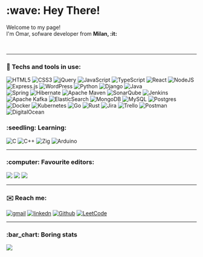 <h1>:wave: Hey There!</h1>
<p>Welcome to my page! </br> I'm Omar, sofware developer from <b>Milan, :it:</b></p>
<br/>

   ------------
  <h3> 🔨 Techs and tools in use: </h3>
  
  <p>     
     
   ![HTML5](https://img.shields.io/badge/html5-%23E34F26.svg?style=flat-square&logo=html5&logoColor=white)
   ![CSS3](https://img.shields.io/badge/css3-%231572B6.svg?style=flat-square&logo=css3&logoColor=white)
   ![jQuery](https://img.shields.io/badge/jquery-%230769AD.svg?style=flat-square&logo=jquery&logoColor=white)
   ![JavaScript](https://img.shields.io/badge/javascript-%23323330.svg?style=flat-square&logo=javascript&logoColor=%23F7DF1E)
   ![TypeScript](https://img.shields.io/badge/typescript-%23007ACC.svg?style=flat-square&logo=typescript&logoColor=white)
   ![React](https://img.shields.io/badge/react-%2320232a.svg?style=flat-square&logo=react&logoColor=%2361DAFB)
   ![NodeJS](https://img.shields.io/badge/node.js-6DA55F?style=flat-square&logo=node.js&logoColor=white)
   ![Express.js](https://img.shields.io/badge/express.js-%23404d59.svg?style=flat-square&logo=express&logoColor=%2361DAFB)
   ![WordPress](https://img.shields.io/badge/WordPress-%23117AC9.svg?style=flat-square&logo=WordPress&logoColor=white)
   ![Python](https://img.shields.io/badge/python-3670A0?style=flat-square&logo=python&logoColor=ffdd54)
   ![Django](https://img.shields.io/badge/django-%23092E20.svg?style=flat-square&logo=django&logoColor=white)
   ![Java](https://img.shields.io/badge/java-%23ED8B00.svg?style=flat-square&logo=openjdk&logoColor=white)  
   ![Spring](https://img.shields.io/badge/spring-%236DB33F.svg?style=flat-square&logo=spring&logoColor=white)
   ![Hibernate](https://img.shields.io/badge/Hibernate-59666C?style=flat-square&logo=Hibernate&logoColor=white)
   ![Apache Maven](https://img.shields.io/badge/Apache%20Maven-C71A36?style=flat-square&logo=Apache%20Maven&logoColor=white)
   ![SonarQube](https://img.shields.io/badge/SonarQube-black?style=flat-square&logo=sonarqube&logoColor=4E9BCD)
   ![Jenkins](https://img.shields.io/badge/jenkins-%232C5263.svg?style=flat-square&logo=jenkins&logoColor=white)
   ![Apache Kafka](https://img.shields.io/badge/Apache%20Kafka-000?style=flat-square&logo=apachekafka)
   ![ElasticSearch](https://img.shields.io/badge/-ElasticSearch-005571?style=flat-square&logo=elasticsearch)
   ![MongoDB](https://img.shields.io/badge/MongoDB-%234ea94b.svg?style=flat-square&logo=mongodb&logoColor=white)
   ![MySQL](https://img.shields.io/badge/mysql-%2300f.svg?style=flat-square&logo=mysql&logoColor=white)
   ![Postgres](https://img.shields.io/badge/postgres-%23316192.svg?style=flat-square&logo=postgresql&logoColor=white)
   ![Docker](https://img.shields.io/badge/docker-%230db7ed.svg?style=flat-square&logo=docker&logoColor=white)
   ![Kubernetes](https://img.shields.io/badge/kubernetes-%23326ce5.svg?style=flat-square&logo=kubernetes&logoColor=white)
   ![Go](https://img.shields.io/badge/go-%2300ADD8.svg?style=flat-square&logo=go&logoColor=white)
   ![Rust](https://img.shields.io/badge/rust-%23000000.svg?style=flat-square&logo=rust&logoColor=white)
   ![Jira](https://img.shields.io/badge/jira-%230A0FFF.svg?style=flat-square&logo=jira&logoColor=white)
   ![Trello](https://img.shields.io/badge/Trello-%23026AA7.svg?style=flat-square&logo=Trello&logoColor=white)
   ![Postman](https://img.shields.io/badge/Postman-FF6C37?style=flat-square&logo=postman&logoColor=white)
   ![DigitalOcean](https://img.shields.io/badge/DigitalOcean-%230167ff.svg?style=flat-square&logo=digitalOcean&logoColor=white)
  </p>

   <h3>:seedling: Learning: </h3>
   
   ![C](https://img.shields.io/badge/c-%2300599C.svg?style=flat-square&logo=c&logoColor=white)
   ![C++](https://img.shields.io/badge/c++-%2300599C.svg?style=flat-square&logo=c%2B%2B&logoColor=white)
   ![Zig](https://img.shields.io/badge/Zig-%23F7A41D.svg?style=flat-square&logo=zig&logoColor=white)
   ![Arduino](https://img.shields.io/badge/-Arduino-00979D?style=flat-square&logo=Arduino&logoColor=white)
    
</p>

------------

<p>
<h3>:computer: Favourite editors: </h3> 
   <p>
      <img src="https://img.shields.io/badge/Emacs-%237F5AB6?style=flat-square&logo=gnu-emacs&logoColor=white"/>
      <img src="https://img.shields.io/badge/Visual%20Studio%20Code-0078d7?style=flat-square&logo=visual-studio-code&logoColor=white"/>
      <img src="https://img.shields.io/badge/IntelliJIDEA-000000?style=flat-square&logo=intellij-idea&logoColor=white"/>
   </p>

------------


  <h3>✉️ Reach me: </h3>
      
   [![gmail](https://img.shields.io/badge/Gmail-D14836?style=flat-square&logo=gmail&logoColor=white)](mailto:aouini.omar93@gmail.com) 
   [![linkedn](https://img.shields.io/badge/LinkedIn-0077B5?style=flat-square&logo=linkedin&logoColor=white)](https://www.linkedin.com/in/omar-aouini/) 
   [![Github](https://img.shields.io/badge/GitHub-100000?style=flat-square&logo=github&logoColor=white)](https://github.com/OmarAouini) 
   [![LeetCode](https://img.shields.io/badge/-LeetCode-FFA116?style=flat-square&logo=LeetCode&logoColor=black)](https://leetcode.com/OmarAouini/) 
  
------------
    
   <h3>:bar_chart: Boring stats</h3>
   <img src="https://github-readme-stats.vercel.app/api?username=OmarAouini&show_icons=true&hide_border=false&line_height=20&title_color=f69673&icon_color=1b93c9&show_owner=true&theme=gruvbox"/>
